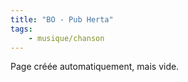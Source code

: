 ```yaml
---
title: "BO - Pub Herta"
tags:
    - musique/chanson
---
```


Page créée automatiquement, mais vide.
